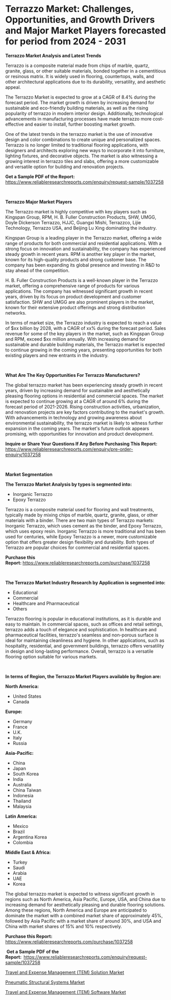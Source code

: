 <p><h1>Terrazzo Market: Challenges, Opportunities, and Growth Drivers and Major Market Players forecasted for period from 2024 - 2031</h1></p><p><strong>Terrazzo Market Analysis and Latest Trends</strong></p>
<p><p>Terrazzo is a composite material made from chips of marble, quartz, granite, glass, or other suitable materials, bonded together in a cementitious or resinous matrix. It is widely used in flooring, countertops, walls, and other architectural applications due to its durability, versatility, and aesthetic appeal.</p><p>The Terrazzo Market is expected to grow at a CAGR of 8.4% during the forecast period. The market growth is driven by increasing demand for sustainable and eco-friendly building materials, as well as the rising popularity of terrazzo in modern interior design. Additionally, technological advancements in manufacturing processes have made terrazzo more cost-effective and easier to install, further boosting market growth.</p><p>One of the latest trends in the terrazzo market is the use of innovative design and color combinations to create unique and personalized spaces. Terrazzo is no longer limited to traditional flooring applications, with designers and architects exploring new ways to incorporate it into furniture, lighting fixtures, and decorative objects. The market is also witnessing a growing interest in terrazzo tiles and slabs, offering a more customizable and versatile option for building and renovation projects.</p></p>
<p><strong>Get a Sample PDF of the Report:&nbsp;</strong> <a href="https://www.reliableresearchreports.com/enquiry/request-sample/1037258">https://www.reliableresearchreports.com/enquiry/request-sample/1037258</a></p>
<p>&nbsp;</p>
<p><strong>Terrazzo Major Market Players</strong></p>
<p><p>The Terrazzo market is highly competitive with key players such as Kingspan Group, RPM, H. B. Fuller Construction Products, SHW, UMGG, Doyle Dickerson Terrazzo, HJJC, Guangxi Mishi, Terrazzco, Lijie Technology, Terrazzo USA, and Beijing Lu Xing dominating the industry.</p><p>Kingspan Group is a leading player in the Terrazzo market, offering a wide range of products for both commercial and residential applications. With a strong focus on innovation and sustainability, the company has experienced steady growth in recent years. RPM is another key player in the market, known for its high-quality products and strong customer base. The company has been expanding its global presence and investing in R&D to stay ahead of the competition.</p><p>H. B. Fuller Construction Products is a well-known player in the Terrazzo market, offering a comprehensive range of products for various applications. The company has witnessed significant growth in recent years, driven by its focus on product development and customer satisfaction. SHW and UMGG are also prominent players in the market, known for their extensive product offerings and strong distribution networks.</p><p>In terms of market size, the Terrazzo industry is expected to reach a value of $xx billion by 2028, with a CAGR of xx% during the forecast period. Sales revenue for some of the key players in the market, such as Kingspan Group and RPM, exceed $xx million annually. With increasing demand for sustainable and durable building materials, the Terrazzo market is expected to continue growing in the coming years, presenting opportunities for both existing players and new entrants in the industry.</p></p>
<p>&nbsp;</p>
<p><strong>What Are The Key Opportunities For Terrazzo Manufacturers?</strong></p>
<p><p>The global terrazzo market has been experiencing steady growth in recent years, driven by increasing demand for sustainable and aesthetically pleasing flooring options in residential and commercial spaces. The market is expected to continue growing at a CAGR of around 6% during the forecast period of 2021-2026. Rising construction activities, urbanization, and renovation projects are key factors contributing to the market's growth. With advancements in technology and growing awareness about environmental sustainability, the terrazzo market is likely to witness further expansion in the coming years. The market's future outlook appears promising, with opportunities for innovation and product development.</p></p>
<p><strong>Inquire or Share Your Questions If Any Before Purchasing This Report:</strong> <a href="https://www.reliableresearchreports.com/enquiry/pre-order-enquiry/1037258">https://www.reliableresearchreports.com/enquiry/pre-order-enquiry/1037258</a></p>
<p>&nbsp;</p>
<p><strong>Market Segmentation</strong></p>
<p><strong>The Terrazzo Market Analysis by types is segmented into:</strong></p>
<p><ul><li>Inorganic Terrazzo</li><li>Epoxy Terrazzo</li></ul></p>
<p><p>Terrazzo is a composite material used for flooring and wall treatments, typically made by mixing chips of marble, quartz, granite, glass, or other materials with a binder. There are two main types of Terrazzo markets: Inorganic Terrazzo, which uses cement as the binder, and Epoxy Terrazzo, which uses epoxy resin. Inorganic Terrazzo is more traditional and has been used for centuries, while Epoxy Terrazzo is a newer, more customizable option that offers greater design flexibility and durability. Both types of Terrazzo are popular choices for commercial and residential spaces.</p></p>
<p><strong>Purchase this Report:&nbsp;</strong><a href="https://www.reliableresearchreports.com/purchase/1037258">https://www.reliableresearchreports.com/purchase/1037258</a></p>
<p>&nbsp;</p>
<p><strong>The Terrazzo Market Industry Research by Application is segmented into:</strong></p>
<p><ul><li>Educational</li><li>Commercial</li><li>Healthcare and Pharmaceutical</li><li>Others</li></ul></p>
<p><p>Terrazzo flooring is popular in educational institutions, as it is durable and easy to maintain. In commercial spaces, such as offices and retail settings, terrazzo adds a touch of elegance and sophistication. In healthcare and pharmaceutical facilities, terrazzo's seamless and non-porous surface is ideal for maintaining cleanliness and hygiene. In other applications, such as hospitality, residential, and government buildings, terrazzo offers versatility in design and long-lasting performance. Overall, terrazzo is a versatile flooring option suitable for various markets.</p></p>
<p>&nbsp;</p>
<p><strong>In terms of Region, the Terrazzo Market Players available by Region are:</strong></p>
<p>
    <p> <strong> North America: </strong>
        <ul>
            <li>United States</li>
            <li>Canada</li>
        </ul>
        </p> 
    <p> <strong> Europe: </strong>
        <ul>
            <li>Germany</li>
            <li>France</li>
            <li>U.K.</li>
            <li>Italy</li>
            <li>Russia</li>
        </ul>
        </p> 
    <p> <strong> Asia-Pacific: </strong>
        <ul>
            <li>China</li>
            <li>Japan</li>
            <li>South Korea</li>
            <li>India</li>
            <li>Australia</li>
            <li>China Taiwan</li>
            <li>Indonesia</li>
            <li>Thailand</li>
            <li>Malaysia</li>
        </ul>
        </p> 
    <p> <strong> Latin America: </strong>
        <ul>
            <li>Mexico</li>
            <li>Brazil</li>
            <li>Argentina Korea</li>
            <li>Colombia</li>
        </ul>
        </p> 
    <p> <strong> Middle East & Africa: </strong>
        <ul>
            <li>Turkey</li>
            <li>Saudi</li>
            <li>Arabia</li>
            <li>UAE</li>
            <li>Korea</li>
        </ul>
    </p>
    </p>
<p><p>The global terrazzo market is expected to witness significant growth in regions such as North America, Asia Pacific, Europe, USA, and China due to increasing demand for aesthetically pleasing and durable flooring solutions. Among these regions, North America and Europe are anticipated to dominate the market with a combined market share of approximately 45%, followed by Asia Pacific with a market share of around 30%, and USA and China with market shares of 15% and 10% respectively.</p></p>
<p><strong>Purchase this Report: </strong><a href="https://www.reliableresearchreports.com/purchase/1037258">https://www.reliableresearchreports.com/purchase/1037258</a></p>
<p>&nbsp;<strong>Get a Sample PDF of the Report:&nbsp;&nbsp;</strong><a href="https://www.reliableresearchreports.com/enquiry/request-sample/1037258">https://www.reliableresearchreports.com/enquiry/request-sample/1037258</a></p>
<p><strong></strong></p>
<p><p><a href="https://view.publitas.com/reportprime-1/travel-and-expense-management-tem-solution-market-size-growth-and-forecast-from-2023-2030/">Travel and Expense Management (TEM) Solution Market</a></p><p><a href="https://view.publitas.com/reportprime-1/pneumatic-structural-systems-market-provides-detailed-segmentation-of-this-market-based-on-type-application-and-region-and-forecast-for-the-period-from-2023-2030/">Pneumatic Structural Systems Market</a></p><p><a href="https://view.publitas.com/reportprime-1/travel-and-expense-management-tem-software-market-share-market-new-trends-analysis-report-by-type-by-application-by-end-use-by-region-and-segment-forecasts-2023-2030/">Travel and Expense Management (TEM) Software Market</a></p></p>